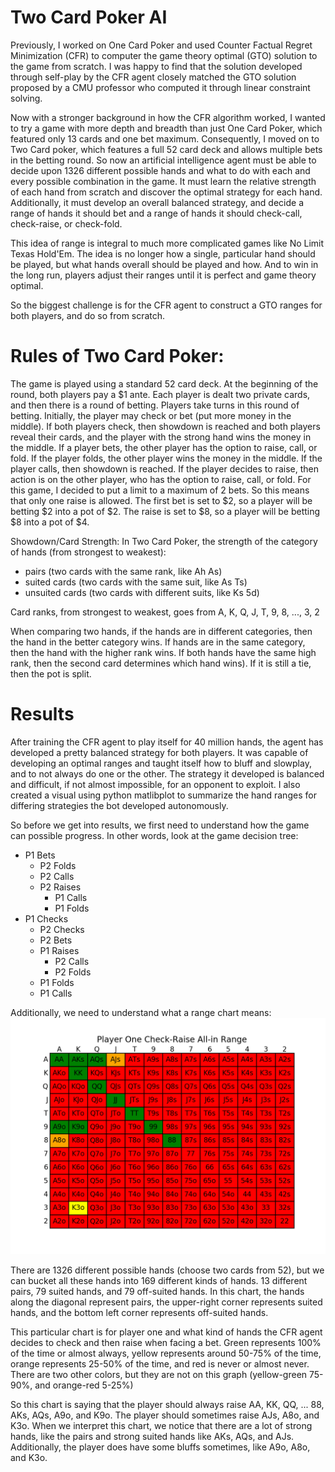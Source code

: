 # Two Card Poker AI
Previously, I worked on One Card Poker and used Counter Factual Regret Minimization (CFR) to computer the game theory optimal (GTO) solution to the game from scratch. I was happy to find that the solution developed through self-play by the CFR agent closely matched the GTO solution proposed by a CMU professor who computed it through linear constraint solving.

Now with a stronger background in how the CFR algorithm worked, I wanted to try a game with more depth and breadth than just One Card Poker, which featured only 13 cards and one bet maximum. Consequently, I moved on to Two Card poker, which features a full 52 card deck and allows multiple bets in the betting round. So now an artificial intelligence agent must be able to decide upon 1326 different possible hands and what to do with each and every possible combination in the game. It must learn the relative strength of each hand from scratch and discover the optimal strategy for each hand. Additionally, it must develop an overall balanced strategy, and decide a range of hands it should bet and a range of hands it should check-call, check-raise, or check-fold.

This idea of range is integral to much more complicated games like No Limit Texas Hold'Em. The idea is no longer how a single, particular hand should be played, but what hands overall should be played and how. And to win in the long run, players adjust their ranges until it is perfect and game theory optimal.

So the biggest challenge is for the CFR agent to construct a GTO ranges for both players, and do so from scratch.

# Rules of Two Card Poker:
The game is played using a standard 52 card deck. At the beginning of the round, both players pay a $1 ante. Each player is dealt two private cards, and then there is a round of betting. Players take turns in this round of betting. Initially, the player may check or bet (put more money in the middle). If both players check, then showdown is reached and both players reveal their cards, and the player with the strong hand wins the money in the middle.
If a player bets, the other player has the option to raise, call, or fold. If the player folds, the other player wins the money in the middle. If the player calls, then showdown is reached. If the player decides to raise, then action is on the other player, who has the option to raise, call, or fold.
For this game, I decided to put a limit to a maximum of 2 bets. So this means that only one raise is allowed.
The first bet is set to $2, so a player will be betting $2 into a pot of $2.
The raise is set to $8, so a player will be betting $8 into a pot of $4.

Showdown/Card Strength:
In Two Card Poker, the strength of the category of hands (from strongest to weakest):
* pairs (two cards with the same rank, like Ah As)
* suited cards (two cards with the same suit, like As Ts)
* unsuited cards (two cards with different suits, like Ks 5d)

Card ranks, from strongest to weakest, goes from A, K, Q, J, T, 9, 8, ..., 3, 2

When comparing two hands, if the hands are in different categories, then the hand in the better category wins. If hands are in the same category, then the hand with the higher rank wins. If both hands have the same high rank, then the second card determines which hand wins). If it is still a tie, then the pot is split.

# Results
After training the CFR agent to play itself for 40 million hands, the agent has developed a pretty balanced strategy for both players. It was capable of developing an optimal ranges and taught itself how to bluff and slowplay, and to not always do one or the other. The strategy it developed is balanced and difficult, if not almost impossible, for an opponent to exploit. I also created a visual using python matlibplot to summarize the hand ranges for differing strategies the bot developed autonomously.

So before we get into results, we first need to understand how the game can possible progress. In other words, look at the game decision tree:
* P1 Bets
   * P2 Folds
   * P2 Calls
   * P2 Raises
      * P1 Calls
      * P1 Folds
* P1 Checks
   * P2 Checks
   * P2 Bets
   * P1 Raises
      * P2 Calls
      * P2 Folds
   * P1 Folds
   * P1 Calls

Additionally, we need to understand what a range chart means:
![Alt text](/strategy_charts/p1_check_raise.png?raw=true "P1 Check-Raise Range")

There are 1326 different possible hands (choose two cards from 52), but we can bucket all these hands into 169 different kinds of hands. 13 different pairs, 79 suited hands, and 79 off-suited hands. In this chart, the hands along the diagonal represent pairs, the upper-right corner represents suited hands, and the bottom left corner represents off-suited hands.

This particular chart is for player one and what kind of hands the CFR agent decides to check and then raise when facing a bet. Green represents 100% of the time or almost always, yellow represents around 50-75% of the time, orange represents 25-50% of the time, and red is never or almost never. There are two other colors, but they are not on this graph (yellow-green 75-90%, and orange-red 5-25%)

So this chart is saying that the player should always raise AA, KK, QQ, ... 88, AKs, AQs, A9o, and K9o. The player should sometimes raise AJs, A8o, and K3o.
When we interpret this chart, we notice that there are a lot of strong hands, like the pairs and strong suited hands like AKs, AQs, and AJs. Additionally, the player does have some bluffs sometimes, like A9o, A8o, and K3o.

